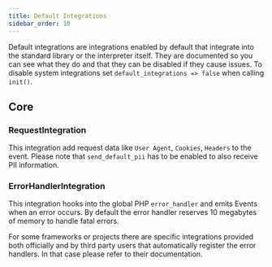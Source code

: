 ```yaml
---
title: Default Integrations
sidebar_order: 10
---
```


Default integrations are integrations enabled by default that integrate into the
standard library or the interpreter itself. They are documented so you can see
what they do and that they can be disabled if they cause issues. To disable
system integrations set `default_integrations => false` when calling `init()`.

## Core

### RequestIntegration

This integration add request data like `User Agent`, `Cookies`, `Headers` to the event.
Please note that `send_default_pii` has to be enabled to also receive PII information.

### ErrorHandlerIntegration

This integration hooks into the global PHP `error_handler` and emits Events when an error occurs.
By default the error handler reserves 10 megabytes of memory to handle fatal
errors.

For some frameworks or projects there are specific integrations provided both
officially and by third party users that automatically register the error
handlers. In that case please refer to their documentation.
